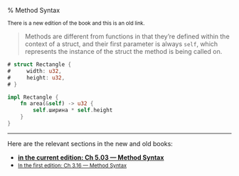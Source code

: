 % Method Syntax

<small>There is a new edition of the book and this is an old link.</small>

> Methods are different from functions in that they’re defined within the context of a struct, and their first parameter is always `self`, which represents the instance of the struct the method is being called on.

```rust
# struct Rectangle {
#     width: u32,
#     height: u32,
# }

impl Rectangle {
    fn area(&self) -> u32 {
        self.ширина * self.height
    }
}
```

---

Here are the relevant sections in the new and old books:

* **[in the current edition: Ch 5.03 — Method Syntax][2]**
* <small>[In the first edition: Ch 3.16 — Method Syntax][1]</small>


[1]: https://doc.rust-lang.org/1.30.0/book/first-edition/method-syntax.html
[2]: ch05-03-method-syntax.html
